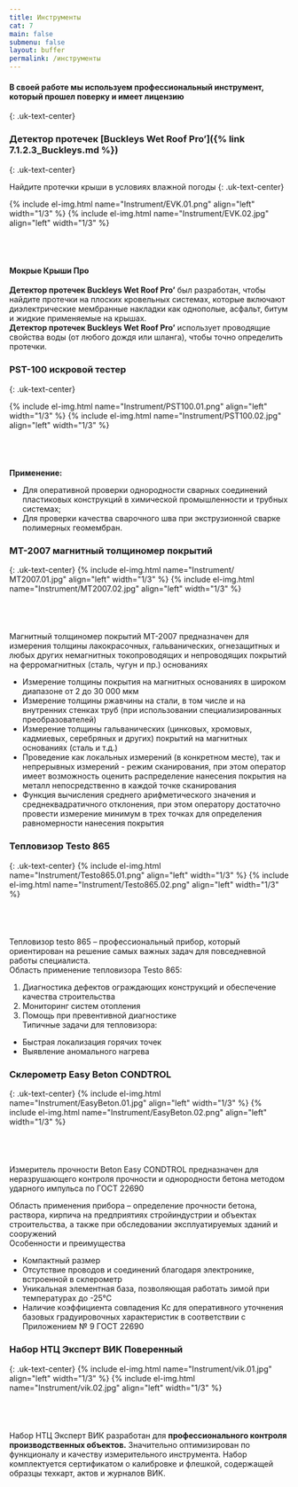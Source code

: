 ```yaml
---
title: Инструменты
cat: 7
main: false
submenu: false
layout: buffer
permalink: /инструменты
---
```


#### **В своей работе мы используем профессиональный инструмент, который прошел поверку и имеет лицензию**
{: .uk-text-center}
### **Детектор протечек [Buckleys Wet Roof Pro’]({% link 7.1.2.3_Buckleys.md %})**
{: .uk-text-center}

Найдите протечки крыши в условиях влажной погоды
{: .uk-text-center}

{% include el-img.html name="Instrument/EVK.01.png" align="left" width="1/3" %}
{% include el-img.html name="Instrument/EVK.02.jpg" align="left" width="1/3" %}

###### &nbsp;  

#### **Мокрые Крыши Про**
**Детектор протечек Buckleys Wet Roof Pro’** был разработан, чтобы найдите протечки на плоских кровельных системах, которые включают диэлектрические мембранные накладки как однополые, асфальт, битум и жидкие применяемые на крышах.  
 **Детектор протечек Buckleys Wet Roof Pro’** использует проводящие свойства воды (от любого дождя или шланга), чтобы точно определить протечки.



### **PST-100 искровой тестер**
{: .uk-text-center}
 
{% include el-img.html name="Instrument/PST100.01.png" align="left" width="1/3" %}
{% include el-img.html name="Instrument/PST100.02.jpg" align="left" width="1/3" %}
###### &nbsp;  

**Применение:**

*	Для оперативной проверки однородности сварных соединений пластиковых конструкций в химической промышленности и трубных системах;  
*	Для проверки качества сварочного шва при экструзионной сварке полимерных геомембран.

### **МТ-2007 магнитный толщиномер покрытий**
{: .uk-text-center}
{% include el-img.html name="Instrument/МТ2007.01.jpg" align="left" width="1/3" %}
{% include el-img.html name="Instrument/МТ2007.02.jpg" align="left" width="1/3" %}
###### &nbsp;  

Магнитный толщиномер покрытий МТ-2007 предназначен для измерения толщины лакокрасочных, гальванических, огнезащитных и любых других немагнитных токопроводящих и непроводящих покрытий на ферромагнитных (сталь, чугун и пр.) основаниях  

*	Измерение толщины покрытия на магнитных основаниях в широком диапазоне от 2 до 30 000 мкм  
*	Измерение толщины ржавчины на стали, в том числе и на внутренних стенках труб (при использовании специализированных преобразователей)  
*	Измерение толщины гальванических (цинковых, хромовых, кадмиевых, серебряных и других) покрытий на магнитных основаниях (сталь и т.д.)  
*	Проведение как локальных измерений (в конкретном месте), так и непрерывных измерений - режим сканирования, при этом оператор имеет возможность оценить распределение нанесения покрытия на металл непосредственно в каждой точке сканирования  
*	Функция вычисления среднего арифметического значения и среднеквадратичного отклонения, при этом оператору достаточно провести измерение минимум в трех точках для определения равномерности нанесения покрытия  
   
### **Тепловизор Testo 865**
{: .uk-text-center}
{% include el-img.html name="Instrument/Testo865.01.png" align="left" width="1/3" %}
{% include el-img.html name="Instrument/Testo865.02.png" align="left" width="1/3" %}
###### &nbsp;  

Тепловизор testo 865 – профессиональный прибор, который ориентирован на решение самых важных задач для повседневной работы специалиста.  
Область применение тепловизора Testo 865:  
1) Диагностика дефектов ограждающих конструкций и обеспечение качества строительства   
2) Мониторинг систем отопления  
3) Помощь при превентивной диагностике  
   Типичные задачи для тепловизора:  
- Быстрая локализация горячих точек  
- Выявление аномального нагрева
     
### **Склерометр Easy Beton CONDTROL**
{: .uk-text-center}
{% include el-img.html name="Instrument/EasyBeton.01.jpg" align="left" width="1/3" %}
{% include el-img.html name="Instrument/EasyBeton.02.png" align="left" width="1/3" %}
###### &nbsp;  

Измеритель прочности Beton Easy CONDTROL предназначен для неразрушающего контроля прочности и однородности бетона методом ударного импульса по ГОСТ 22690   

Область применения прибора – определение прочности бетона, раствора, кирпича на предприятиях стройиндустрии и объектах строительства, а также при обследовании эксплуатируемых зданий и сооружений   
Особенности и преимущества   
- Компактный размер 
- Отсутствие проводов и соединений благодаря электронике, встроенной в склерометр 
- Уникальная элементная база, позволяющая работать зимой при температурах до -25°С 
- Наличие коэффициента совпадения Кс для оперативного уточнения базовых градуировочных характеристик в соответствии с Приложением № 9 ГОСТ 22690
   
### **Набор НТЦ Эксперт ВИК Поверенный**
{: .uk-text-center}
{% include el-img.html name="Instrument/vik.01.jpg" align="left" width="1/3" %}
{% include el-img.html name="Instrument/vik.02.jpg" align="left" width="1/3" %}
###### &nbsp;  

Набор НТЦ Эксперт ВИК разработан для **профессионального контроля производственных объектов.** Значительно оптимизирован по функционалу и качеству измерительного инструмента. Набор комплектуется сертификатом о калибровке и флешкой, содержащей образцы техкарт, актов и журналов ВИК. 

